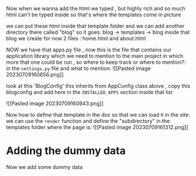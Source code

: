 Now when we wanna add the html we typed , but highly rich and so much html can't be typed inside so that's where the templates come in picture

we can put these html inside that template folder and we can add another directory there called "blog"
so it goes:
blog -> templates -> blog
inside that blog we create for now 2 files : home.html and about.html

NOW we have that apps.py file , now this is the file that contains our application library which we need to mention to the main project in which more that one could be run , so where to keep track or where to mention?:
in the `settings.py` file and what to mention:
![[Pasted image 20230709160656.png]]

look at this 'BlogConfig' this inherits from AppConfig class above , copy this blogconfig and add here in the `INSTALLED_APPS` section inside that list

![[Pasted image 20230709160943.png]]

Now how to define that template in the doc so that we can load it in the site:
we can use the `render` function and define the "subdirectory" in the templates folder where the page is:
![[Pasted image 20230709161312.png]]

# Adding the dummy data

Now we add some dummy data 